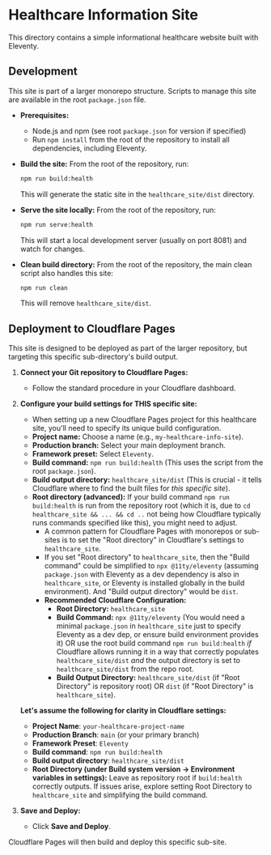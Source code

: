 # Healthcare Information Site

This directory contains a simple informational healthcare website built with Eleventy.

## Development

This site is part of a larger monorepo structure. Scripts to manage this site are available in the root `package.json` file.

*   **Prerequisites:**
    *   Node.js and npm (see root `package.json` for version if specified)
    *   Run `npm install` from the root of the repository to install all dependencies, including Eleventy.

*   **Build the site:**
    From the root of the repository, run:
    ```bash
    npm run build:health
    ```
    This will generate the static site in the `healthcare_site/dist` directory.

*   **Serve the site locally:**
    From the root of the repository, run:
    ```bash
    npm run serve:health
    ```
    This will start a local development server (usually on port 8081) and watch for changes.

*   **Clean build directory:**
    From the root of the repository, the main clean script also handles this site:
    ```bash
    npm run clean
    ```
    This will remove `healthcare_site/dist`.

## Deployment to Cloudflare Pages

This site is designed to be deployed as part of the larger repository, but targeting this specific sub-directory's build output.

1.  **Connect your Git repository to Cloudflare Pages:**
    *   Follow the standard procedure in your Cloudflare dashboard.

2.  **Configure your build settings for THIS specific site:**
    *   When setting up a new Cloudflare Pages project for this healthcare site, you'll need to specify its unique build configuration.
    *   **Project name:** Choose a name (e.g., `my-healthcare-info-site`).
    *   **Production branch:** Select your main deployment branch.
    *   **Framework preset:** Select `Eleventy`.
    *   **Build command:** `npm run build:health` (This uses the script from the root `package.json`).
    *   **Build output directory:** `healthcare_site/dist` (This is crucial - it tells Cloudflare where to find the built files for *this specific site*).
    *   **Root directory (advanced):** If your build command `npm run build:health` is run from the repository root (which it is, due to `cd healthcare_site && ... && cd ..` not being how Cloudflare typically runs commands specified like this), you might need to adjust.
        *   A common pattern for Cloudflare Pages with monorepos or sub-sites is to set the "Root directory" in Cloudflare's settings to `healthcare_site`.
        *   If you set "Root directory" to `healthcare_site`, then the "Build command" could be simplified to `npx @11ty/eleventy` (assuming `package.json` with Eleventy as a dev dependency is also in `healthcare_site`, or Eleventy is installed globally in the build environment). And "Build output directory" would be `dist`.
        *   **Recommended Cloudflare Configuration:**
            *   **Root Directory:** `healthcare_site`
            *   **Build Command:** `npx @11ty/eleventy` (You would need a minimal `package.json` in `healthcare_site` just to specify Eleventy as a dev dep, or ensure build environment provides it) OR use the root build command `npm run build:health` *if* Cloudflare allows running it in a way that correctly populates `healthcare_site/dist` *and* the output directory is set to `healthcare_site/dist` from the repo root.
            *   **Build Output Directory:** `healthcare_site/dist` (if "Root Directory" is repository root) OR `dist` (if "Root Directory" is `healthcare_site`).

    **Let's assume the following for clarity in Cloudflare settings:**
    *   **Project Name**: `your-healthcare-project-name`
    *   **Production Branch**: `main` (or your primary branch)
    *   **Framework Preset**: `Eleventy`
    *   **Build command**: `npm run build:health`
    *   **Build output directory**: `healthcare_site/dist`
    *   **Root Directory (under Build system version -> Environment variables in settings):** Leave as repository root if `build:health` correctly outputs. If issues arise, explore setting Root Directory to `healthcare_site` and simplifying the build command.

3.  **Save and Deploy:**
    *   Click **Save and Deploy**.

Cloudflare Pages will then build and deploy this specific sub-site.
